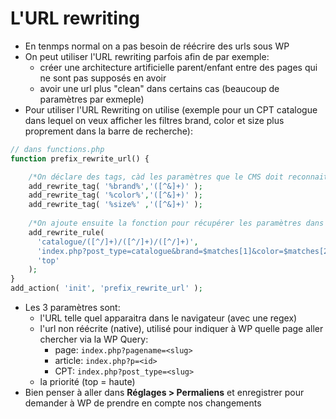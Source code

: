 # L'URL rewriting

+ En tenmps normal on a pas besoin de réécrire des urls sous WP
+ On peut utiliser l'URL rewriting parfois afin de par exemple:
    - créer une architecture artificielle parent/enfant entre des pages qui ne sont pas supposés en avoir
    - avoir une url plus "clean"  dans certains cas (beaucoup de paramètres par exmeple)
+ Pour utiliser l'URL Rewriting on utilise (exemple pour un CPT catalogue dans lequel on veux afficher les filtres brand, color et size plus proprement dans la barre de recherche):
```php
// dans functions.php
function prefix_rewrite_url() {

    /*On déclare des tags, càd les paramètres que le CMS doit reconnaitre et transmettre  à la page:*/
    add_rewrite_tag( '%brand%','([^&]+)' );
    add_rewrite_tag( '%color%','([^&]+)' );
    add_rewrite_tag( '%size%' ,'([^&]+)' );
    
    /*On ajoute ensuite la fonction pour récupérer les paramètres dans l'URL, avec 3 paramètres:*/
    add_rewrite_rule(
      'catalogue/([^/]+)/([^/]+)/([^/]+)',
      'index.php?post_type=catalogue&brand=$matches[1]&color=$matches[2]&size=$matches[3]',
      'top'
    );
}
add_action( 'init', 'prefix_rewrite_url' );
```
+ Les 3 paramètres sont: 
    - l'URL telle quel apparaitra dans le navigateur (avec une regex)
    - l'url non réécrite (native), utilisé pour indiquer à WP quelle page aller chercher via la WP Query:
        + page: ``index.php?pagename=<slug>``
        + article: ``index.php?p=<id>``
        + CPT: ``index.php?post_type=<slug>``
    - la priorité (top = haute)
+ Bien penser à aller dans **Réglages > Permaliens** et enregistrer pour demander à WP de prendre en compte nos changements